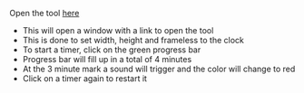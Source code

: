 Open the tool [here](https://khalanar.github.io/timers/)

- This will open a window with a link to open the tool
- This is done to set width, height and frameless to the clock
- To start a timer, click on the green progress bar
- Progress bar will fill up in a total of 4 minutes
- At the 3 minute mark a sound will trigger and the color will change to red
- Click on a timer again to restart it